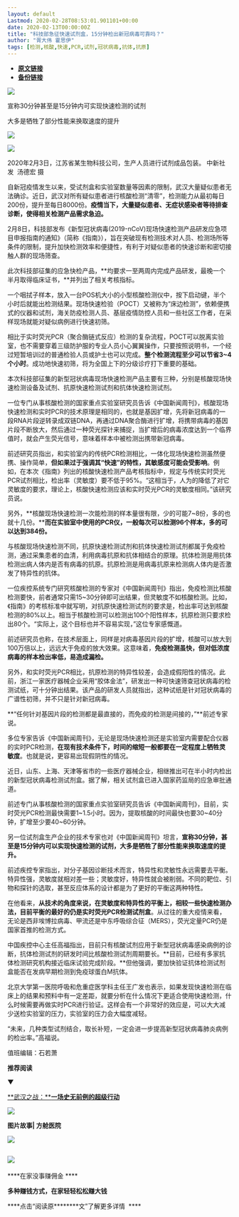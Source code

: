 ```yaml
---
layout: default
Lastmod: 2020-02-28T08:53:01.901101+00:00
date: 2020-02-13T00:00:00Z
title: "科技部急征快速试剂盒，15分钟检出新冠病毒可靠吗？"
author: "胥大伟 霍思伊"
tags: [检测,核酸,快速,PCR,试剂,冠状病毒,抗体,抗原]
---
```


* [**原文链接**](http://mp.weixin.qq.com/s?__biz=MjM5MDU1Mzg3Mw==&mid=2651250324&idx=1&sn=a7d64ac29bddc57942d778be8d322491&chksm=bdb17cea8ac6f5fc625d11a9a1275be00f1544c44161741ea44158a0d28992658216f8db381c#rd)
* [**备份链接**](http://archive.is/GHVFh)


  

![](/images/post/f41406ec9ad46136ba4493dadf70b2d1.jpg)

宣称30分钟甚至是15分钟内可实现快速检测的试剂

大多是牺牲了部分性能来换取速度的提升

![](/images/post/5068c0a7c0924f3c134f3186e9e4ae73.jpg)  

![](/images/post/adb9e061e9a882cb599daebcd7f7abb0.jpg)

2020年2月3日，江苏省某生物科技公司，生产人员进行试剂成品包装。 中新社发  汤德宏 摄

自新冠疫情发生以来，受试剂盒和实验室数量等因素的限制，武汉大量疑似患者无法确诊。近日，武汉对所有疑似患者进行核酸检测“清零”，检测能力从最初每日200份，提升至每日8000份。**疫情当下，大量疑似患者、无症状感染者等待排查诊断，使得相关检测产品需求急迫。**  

2月8日，科技部发布《新型冠状病毒(2019-nCoV)现场快速检测产品研发应急项目申报指南的通知》（简称《指南》），旨在突破现有检测技术对人员、检测场所等条件的限制，提升加快检测效率和便捷性，有利于对疑似患者的快速诊断和密切接触人群的现场筛查。

此次科技部征集的应急快检产品，**均要求一至两周内完成产品研发，最晚一个半月取得临床证书，**并列出了相关考核指标。

一个咽拭子样本，放入一台POS机大小的小型核酸检测仪中，按下启动键，半个小时后就能出检测结果。现场快速检验（POCT）又被称为“床边检测”，依赖便携式的仪器和试剂，海关防疫检测人员、基层疫情防控人员和一些社区工作者，在采样现场就能对疑似病例进行快速初筛。

相比于实时荧光PCR（聚合酶链式反应）检测的复杂流程，POCT可以脱离实验室，也不需要穿着三级防护服的专业人员小心翼翼操作，只要按照说明书，一个经过短暂培训过的普通检验人员或护士也可以完成。**整个检测流程至少可以节省3~4个小时**。成功地快速初筛，将为全国上下的分级诊疗打下重要的基础。

本次科技部征集的新型冠状病毒现场快速检测产品主要有三种，分别是核酸现场快速检测设备及试剂、抗原快速检测试剂和抗体快速检测试剂。

一位专门从事核酸检测的国家重点实验室研究员告诉《中国新闻周刊》，核酸现场快速检测和实时PCR的技术原理是相同的，也就是基因扩增，先将新冠病毒的一段RNA片段逆转录成双链DNA，再通过DNA聚合酶进行扩增，将携带病毒的基因片段不断放大，然后通过一种荧光探针来捕捉，当扩增后的病毒浓度达到一个临界值时，就会产生荧光信号，意味着样本中被检测出携带新冠病毒。

前述研究员指出，和实验室内的传统PCR检测相比，一体化现场快速检测虽然便携、操作简单，**但如果过于强调其“快速”的特性，其敏感度可能会受影响**。例如，在本次《指南》列出的核酸快速检测产品考核指标中，规定与传统实时荧光PCR试剂相比，检出率（灵敏度）要不低于95%。“这相当于，人为的降低了对它灵敏度的要求，理论上，核酸快速检测应该和实时荧光PCR的灵敏度相同。”该研究员说。

另外，**核酸现场快速检测一次能检测的样本量很有限，少的可能7~8份，多的也就十几份。****而在实验室中使用的PCR仪，一般每次可以检测96个样本，多的可以达到384份。**

与核酸现场快速检测不同，抗原快速检测试剂和抗体快速检测试剂都属于免疫检测，通过采集患者的血清，利用病毒抗原和抗体相结合的原理。抗体检测是用抗体检测出病人体内是否有病毒的抗原。抗原检测是用病毒抗原来检测病人体内是否激发了特异性的抗体。

一位疾控系统专门研究核酸检测的专家对《中国新闻周刊》指出，免疫检测比核酸检测要快，前者通常只需15~30分钟即可出结果，但灵敏度不如核酸检测。比如，《指南》的考核标准中就写明，对抗原快速检测试剂的要求是，检出率可达到核酸检测的80%以上。相当于核酸检测可以检测出100个阳性样本，抗原检测只要求检出80个。“实际上，这个目标也并不容易实现，”这位专家感慨道。

前述研究员也称，在技术层面上，同样是对病毒基因片段的扩增，核酸可以放大到100万倍以上，远远大于免疫的放大效果。这意味着，**免疫检测虽快，但对低浓度病毒的样本检出率低，易造成漏检。**

另外，和实时荧光PCR相比，抗原检测的特异性较差，会造成假阳性的情况。此前，浙江一家医疗器械企业采用“胶体金法”，研发出一种可快速筛查冠状病毒的检测试纸，可十分钟出结果。该产品的研发人员就指出，这种试纸是针对冠状病毒的广谱性初筛，并不只是针对新冠病毒。

**“任何针对基因片段的检测都是最直接的，而免疫的检测是间接的，”**前述专家说。

多位专家告诉《中国新闻周刊》，无论是现场快速检测还是实验室内需要配合仪器的实时PCR检测，**在现有技术条件下，时间的缩短一般都要在一定程度上牺牲灵敏度**。也就是说，更容易出现假阴性的情况。

近日，山东、上海、天津等省市的一些医疗器械企业，相继推出可在半小时内检出的新型冠状病毒检测试剂盒。据了解，相关试剂盒已进入国家药监局的应急审批通道。

前述专门从事核酸检测的国家重点实验室研究员告诉《中国新闻周刊》，目前，实时荧光PCR检测最快需要1~1.5小时。因为，提取核酸的时间最快也要30~40分钟，扩增至少要40~60分钟。

另一位试剂盒生产企业的技术专家也对《中国新闻周刊》坦言，**宣称30分钟，甚至是15分钟内可以实现快速检测的试剂，大多是牺牲了部分性能来换取速度的提升。**

前述疾控专家指出，对分子基因诊断技术而言，特异性和灵敏性永远需要去平衡。特异性强，灵敏度就相对差一些；灵敏度好，特异性就会被削弱。不同的靶位、引物和探针的选取，甚至反应体系的设计都是为了更好的平衡这两种特性。

在他看来，**从技术的角度来说，在灵敏度和特异性的平衡上，相较一些快速检测办法，目前平衡的最好的仍是实时荧光PCR检测试剂盒**。从过往的重大疫情来看，无论是西非埃博拉病毒、甲流还是中东呼吸综合征（MERS），荧光定量PCR仍是国家首推的检测方式。

中国疾控中心主任高福指出，目前只有核酸试剂应用于新型冠状病毒感染病例的诊断，抗体检测试剂的研发时间比核酸检测试剂周期要长。**目前，已经有多家抗体检测研究机构接近临床试验完成阶段。**但他强调，要加快验证抗体检测试剂盒能否在发病早期检测到免疫球蛋白M抗体。

北京大学第一医院呼吸和危重症医学科主任王广发也表示，如果发现快速检测在临床上的结果和预料中有一定差距，就要分析在什么情况下更适合使用快速检测，什么时候需要再做实时PCR进行验证。这样会有一个非常好的效应是，可以大大减少送检实验室的压力，实验室的压力会大幅度减轻。

“未来，几种类型试剂结合，取长补短，一定会进一步提高新型冠状病毒肺炎病例的检出率。”高福说。

值班编辑：石若萧

**推荐阅读**

▼

[**武汉之战：****一场史无前例的超级行动**](http://mp.weixin.qq.com/s?__biz=MjM5MDU1Mzg3Mw==&mid=2651250274&idx=1&sn=0bb98f60c4a720d5cbdb3619b691b94e&chksm=bdb17c1c8ac6f50abf94083f3f7786710b56bf4060290502fc494ee2206c79bdc1f7312f170b&scene=21#wechat_redirect)

[![](/images/post/314613e9e91bb6343cafda5930ad7b20.jpg)](http://mp.weixin.qq.com/s?__biz=MjM5MDU1Mzg3Mw==&mid=2651250274&idx=1&sn=0bb98f60c4a720d5cbdb3619b691b94e&chksm=bdb17c1c8ac6f50abf94083f3f7786710b56bf4060290502fc494ee2206c79bdc1f7312f170b&scene=21#wechat_redirect)

**图片故事| 方舱医院**  

[![](/images/post/984286bcd35a35ef51149449bb740ba6.jpg)](http://mp.weixin.qq.com/s?__biz=MjM5MDU1Mzg3Mw==&mid=2651250274&idx=2&sn=f4d207b5f7a4c81c531d24d2b72b0cc6&chksm=bdb17c1c8ac6f50a9b74e5c65e6e450c08c9073091c913a2e11a90e1eee523da2de2e3313a32&scene=21#wechat_redirect)

![](/images/post/bb488f4264bb86496374a538c23b73b7.jpg)
-----------------------------------------------------------------------------------------------------------------------------------------------

****在家没事赚佣金 ****

****多种赚钱方式，在家轻轻松松赚大钱****

****点击“阅读原********文”了解更多详情  ****

